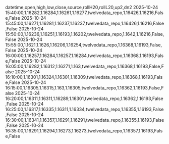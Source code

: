 datetime,open,high,low,close,source,rollH20,rollL20,up2,dn2
2025-10-24 15:40:00,1.16282,1.16284,1.16261,1.16277,twelvedata_repo,1.16426,1.16216,False,False
2025-10-24 15:45:00,1.16271,1.16281,1.16237,1.16237,twelvedata_repo,1.16426,1.16216,False,False
2025-10-24 15:50:00,1.16236,1.16251,1.16193,1.16202,twelvedata_repo,1.1642,1.16216,False,False
2025-10-24 15:55:00,1.1621,1.1626,1.16206,1.16254,twelvedata_repo,1.16368,1.16193,False,False
2025-10-24 16:00:00,1.16257,1.16284,1.16257,1.16284,twelvedata_repo,1.16368,1.16193,False,False
2025-10-24 16:05:00,1.16282,1.16312,1.16271,1.163,twelvedata_repo,1.16368,1.16193,False,False
2025-10-24 16:10:00,1.16301,1.16324,1.16301,1.16309,twelvedata_repo,1.16368,1.16193,False,False
2025-10-24 16:15:00,1.16305,1.16315,1.163,1.16305,twelvedata_repo,1.16362,1.16193,False,False
2025-10-24 16:20:00,1.16311,1.16311,1.16289,1.16301,twelvedata_repo,1.16362,1.16193,False,False
2025-10-24 16:25:00,1.16317,1.16335,1.16311,1.16334,twelvedata_repo,1.16355,1.16193,False,False
2025-10-24 16:30:00,1.16341,1.16357,1.16291,1.16291,twelvedata_repo,1.16355,1.16193,False,False
2025-10-24 16:35:00,1.16291,1.16294,1.16273,1.16273,twelvedata_repo,1.16357,1.16193,False,False
